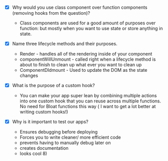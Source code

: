 - [x] Why would you use class component over function components (removing hooks from the question)?

    - Class components are used for a good amount of purposes over function: but mostly when you want to use state or store anything in state. 

- [x] Name three lifecycle methods and their purposes.

    - Render - handles all of the rendering inside of your component
    - componentWillUnmount - called right when a lifecycle method is about to finish to clean up what ever you want to clean up
    - ComponentDIdmount - Used to update the DOM as the state changes

- [x] What is the purpose of a custom hook?

    - You can make your app super lean by combining multiple actions into one custom hook that you can reuse across multiple functions. No need for Bloat functions this way ( I want to get a lot better at writing custom hooks!)

- [x] Why is it important to test our apps?

    - Ensures debugging before deploying
    - Forces you to write cleaner/ more efficient code
    - prevents having to manually debug later on
    - creates documentation
    - looks cool 8)

